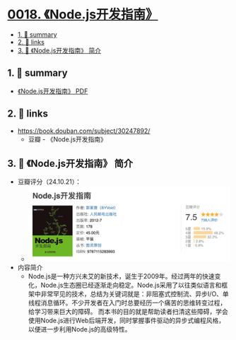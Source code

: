 # [0018. 《Node.js开发指南》](https://github.com/Tdahuyou/nodejs/tree/main/0018.%20%E3%80%8ANode.js%E5%BC%80%E5%8F%91%E6%8C%87%E5%8D%97%E3%80%8B)


<!-- region:toc -->
- [1. 📝 summary](#1--summary)
- [2. 🔗 links](#2--links)
- [3. 📒 《Node.js开发指南》 简介](#3--nodejs开发指南-简介)
<!-- endregion:toc -->


## 1. 📝 summary

- [《Node.js开发指南》 PDF](./Node.js开发指南.pdf)

## 2. 🔗 links

- https://book.douban.com/subject/30247892/
  - 豆瓣 - 《Node.js开发指南》

## 3. 📒 《Node.js开发指南》 简介

- 豆瓣评分（24.10.21）：
  - ![](md-imgs/2024-10-21-02-49-21.png)
- 内容简介
  - Node.js是一种方兴未艾的新技术，诞生于2009年。经过两年的快速变化，Node.js生态圈已经逐渐走向稳定。Node.js采用了以往类似语言和框架中非常罕见的技术，总结为关键词就是：非阻塞式控制流、异步I/O、单线程消息循环。不少开发者在入门时总要经历一个痛苦的思维转变过程，给学习带来巨大的障碍。 而本书的目的就是帮助读者扫清这些障碍，学会使用Node.js进行Web后端开发，同时掌握事件驱动的异步式编程风格，以便进一步利用Node.js的高级特性。